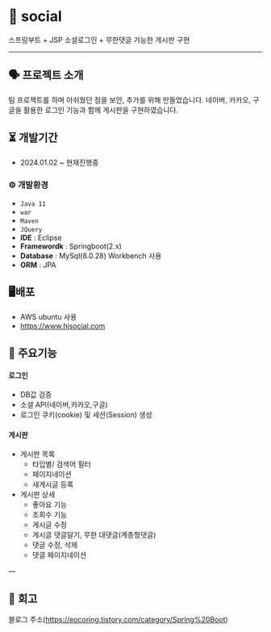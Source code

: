 # 📓 social
스프링부트 + JSP 소셜로그인 + 무한댓글 가능한 게시판 구현

---

## 🗣 프로젝트 소개
팀 프로젝트를 하며 아쉬웠던 점을 보안, 추가를 위해 만들었습니다.
네이버, 카카오, 구글을 활용한 로그인 기능과 함께 게시판을 구현하였습니다.

## ⏳ 개발기간
- 2024.01.02 ~ 현재진행중

### ⚙️ 개발환경
- `Java 11`
- `war`
- `Maven`
- `JQuery`
- **IDE** : Eclipse
- **Framewordk** : Springboot(2.x)
- **Database** : MySql(8.0.28) Workbench 사용
- **ORM** : JPA

## 🖥️배포
- AWS ubuntu 사용
- https://www.hjsocial.com

## 📌 주요기능
#### 로그인
* DB값 검증
* 소셜 API(네이버,카카오,구글)
* 로그인 쿠키(cookie) 및 세션(Session) 생성
#### 게시판
* 게시판 목록
  - 타입별/ 검색어 필터
  - 페이지네이션
  - 새게시글 등록
* 게시판 상세
  - 좋아요 기능
  - 조회수 기능
  - 게시글 수정
  - 게시글 댓글달기, 무한 대댓글(계층형댓글)
  - 댓글 수정, 삭제
  - 댓글 페이지네이션

—

## 🥸 회고
블로그 주소(https://eocoring.tistory.com/category/Spring%20Boot)
